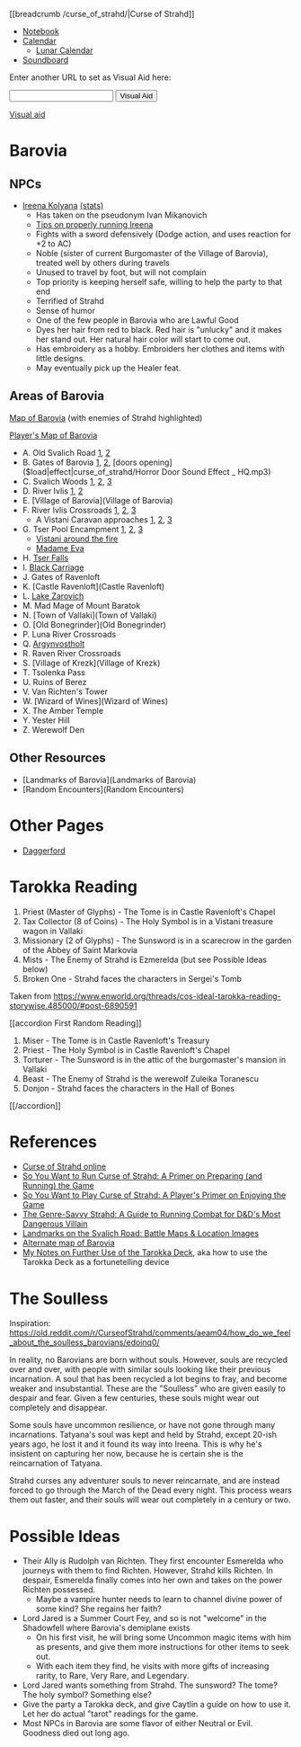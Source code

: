 [[breadcrumb /curse_of_strahd/|Curse of Strahd]]

<script type="module">
    import {init_links, init_visual_aid} from "/js/common/visual_aid_backend.js";
    import {init_accordions} from "/js/common/utils.js";
    init_links();
    init_visual_aid();
    init_accordions();
</script>

* [Notebook](Notebook)
* [Calendar](/curse_of_strahd/calendar)
  * [Lunar Calendar](https://old.reddit.com/r/DnDBehindTheScreen/comments/5i18m8/lunarbaroviancurse_of_strahd_calendar/)
* [Soundboard](Soundboard)

Enter another URL to set as Visual Aid here:

<input type="text" id="custom_visual_aid_url"> <button id="custom_visual_aid_button">Visual Aid</button>

[Visual aid](/visual_aid)

# Barovia

## NPCs

* [Ireena Kolyana](^curse_of_strahd/ireena.jpg) [(stats)](/dnd/monster/Noble)
  * Has taken on the pseudonym Ivan Mikanovich
  * [Tips on properly running Ireena](https://old.reddit.com/r/CurseofStrahd/comments/8vsw2p/my_notes_on_running_ireena_without_making_her_a/)
  * Fights with a sword defensively (Dodge action, and uses reaction for +2 to AC)
  * Noble (sister of current Burgomaster of the Village of Barovia), treated well by others during travels
  * Unused to travel by foot, but will not complain
  * Top priority is keeping herself safe, willing to help the party to that end
  * Terrified of Strahd
  * Sense of humor
  * One of the few people in Barovia who are Lawful Good
  * Dyes her hair from red to black. Red hair is "unlucky" and it makes her stand out. Her natural hair color will start to come out.
  * Has embroidery as a hobby. Embroiders her clothes and items with little designs.
  * May eventually pick up the Healer feat.

## Areas of Barovia

[Map of Barovia](https://i.redd.it/7d0q3j8rkxy41.jpg) (with enemies of Strahd highlighted)

[Player's Map of Barovia](^curse_of_strahd/players_map.png)

* A. Old Svalich Road [1](^curse_of_strahd/old_svalich_road_1.png), [2](^curse_of_strahd/old_svalich_road_2.jpg)
* B. Gates of Barovia [1](^curse_of_strahd/gates_dim.jpg), [2](^curse_of_strahd/gates_2.jpg), [doors opening]($load|effect|curse_of_strahd/Horror Door Sound Effect _ HQ.mp3)
* C. Svalich Woods [1](^curse_of_strahd/svalich_woods.mp4), [2](^curse_of_strahd/svalich_woods_2.jpg), [3](^curse_of_strahd/svalich_woods_3.jpg)
* D. River Ivlis [1](^curse_of_strahd/river_ivlis_1.jpg), [2](^curse_of_strahd/river_ivlis_2.jpg)
* E. [Village of Barovia](Village of Barovia)
* F. River Ivlis Crossroads [1](^curse_of_strahd/river_ivlis_crossroads_1.jpg), [2](^curse_of_strahd/river_ivlis_crossroads_2.jpg), [3](^curse_of_strahd/river_ivlis_crossroads_3.jpg)
  * A Vistani Caravan approaches [1](^curse_of_strahd/vistani_caravan_1.jpg), [2](^curse_of_strahd/vistani_caravan_2.jpg), [3](^curse_of_strahd/vistani_caravan_3.jpg)
* G. Tser Pool Encampment [1](^curse_of_strahd/tser_pool_encampment_1.jpg), [2](^curse_of_strahd/tser_pool_encampment_2.jpg), [3](^curse_of_strahd/tser_pool_encampment_3.jpg)
  * [Vistani around the fire](^curse_of_strahd/vistani_around_the_fire.jpg)
  * [Madame Eva](^curse_of_strahd/madame_eva.jpg)
* H. [Tser Falls](^curse_of_strahd/tser_falls_1.jpg)
* I. [Black Carriage](^curse_of_strahd/black_carriage.jpg)
* J. Gates of Ravenloft
* K. [Castle Ravenloft](Castle Ravenloft)
* L. [Lake Zarovich](^curse_of_strahd/lake_zarovich.mp4)
* M. Mad Mage of Mount Baratok
* N. [Town of Vallaki](Town of Vallaki)
* O. [Old Bonegrinder](Old Bonegrinder)
* P. Luna River Crossroads
* Q. [Argynvostholt](Argynvostholt)
* R. Raven River Crossroads
* S. [Village of Krezk](Village of Krezk)
* T. Tsolenka Pass
* U. Ruins of Berez
* V. Van Richten's Tower
* W. [Wizard of Wines](Wizard of Wines)
* X. The Amber Temple
* Y. Yester Hill
* Z. Werewolf Den

## Other Resources

* [Landmarks of Barovia](Landmarks of Barovia)
* [Random Encounters](Random Encounters)

# Other Pages

* [Daggerford](Daggerford)

# Tarokka Reading

1. Priest (Master of Glyphs) - The Tome is in Castle Ravenloft's Chapel
2. Tax Collector (8 of Coins) - The Holy Symbol is in a Vistani treasure wagon in Vallaki
3. Missionary (2 of Glyphs) - The Sunsword is in a scarecrow in the garden of the Abbey of Saint Markovia
4. Mists - The Enemy of Strahd is Ezmerelda (but see Possible Ideas below)
5. Broken One - Strahd faces the characters in Sergei's Tomb

Taken from <https://www.enworld.org/threads/cos-ideal-tarokka-reading-storywise.485000/#post-6890591>

[[accordion First Random Reading]]

1. Miser - The Tome is in Castle Ravenloft's Treasury
2. Priest - The Holy Symbol is in Castle Ravenloft's Chapel
3. Torturer - The Sunsword is in the attic of the burgomaster's mansion in Vallaki
4. Beast - The Enemy of Strahd is the werewolf Zuleika Toranescu
5. Donjon - Strahd faces the characters in the Hall of Bones 

[[/accordion]]

# References

* [Curse of Strahd online](https://5e.tools/adventure.html#cos)
* [So You Want to Run Curse of Strahd: A Primer on Preparing (and Running) the Game](https://old.reddit.com/r/CurseofStrahd/comments/f3w658/so_you_want_to_run_curse_of_strahd_a_primer_on/)
* [So You Want to Play Curse of Strahd: A Player's Primer on Enjoying the Game](https://old.reddit.com/r/CurseofStrahd/comments/hhezj2/so_you_want_to_play_curse_of_strahd_a_players/)
* [The Genre-Savvy Strahd: A Guide to Running Combat for D&D's Most Dangerous Villain](https://old.reddit.com/r/CurseofStrahd/comments/eekl2g/the_genresavvy_strahd_a_guide_to_running_combat/)
* [Landmarks on the Svalich Road: Battle Maps & Location Images](https://old.reddit.com/r/CurseofStrahd/comments/etzcys/landmarks_on_the_svalich_road_battle_maps/)
* [Alternate map of Barovia](https://imgur.com/t/curse_of_strahd/GKDGBt2)
* [My Notes on Further Use of the Tarokka Deck](https://old.reddit.com/r/CurseofStrahd/comments/9l40pt/my_notes_on_further_use_of_the_tarokka_deck/), aka how to use the Tarokka Deck as a fortunetelling device

# The Soulless

Inspiration: <https://old.reddit.com/r/CurseofStrahd/comments/aeam04/how_do_we_feel_about_the_soulless_barovians/edoinq0/>

In reality, no Barovians are born without souls. However, souls are recycled over and over, with people with similar souls looking like their previous incarnation. A soul that has been recycled a lot begins to fray, and become weaker and insubstantial. These are the "Soulless" who are given easily to despair and fear. Given a few centuries, these souls might wear out completely and disappear.

Some souls have uncommon resilience, or have not gone through many incarnations. Tatyana's soul was kept and held by Strahd, except 20-ish years ago, he lost it and it found its way into Ireena. This is why he's insistent on capturing her now, because he is certain she is the reincarnation of Tatyana.

Strahd curses any adventurer souls to never reincarnate, and are instead forced to go through the March of the Dead every night. This process wears them out faster, and their souls will wear out completely in a century or two.

# Possible Ideas

* Their Ally is Rudolph van Richten. They first encounter Esmerelda who journeys with them to find Richten. However, Strahd kills Richten. In despair, Esmerelda finally comes into her own and takes on the power Richten possessed.
  * Maybe a vampire hunter needs to learn to channel divine power of some kind? She regains her faith?
* Lord Jared is a Summer Court Fey, and so is not "welcome" in the Shadowfell where Barovia's demiplane exists
    * On his first visit, he will bring some Uncommon magic items with him as presents, and give them more instructions for other items to seek out.
    * With each item they find, he visits with more gifts of increasing rarity, to Rare, Very Rare, and Legendary.
* Lord Jared wants something from Strahd. The sunsword? The tome? The holy symbol? Something else?
* Give the party a Tarokka deck, and give Caytlin a guide on how to use it. Let her do actual "tarot" readings for the game.
* Most NPCs in Barovia are some flavor of either Neutral or Evil. Goodness died out long ago.
